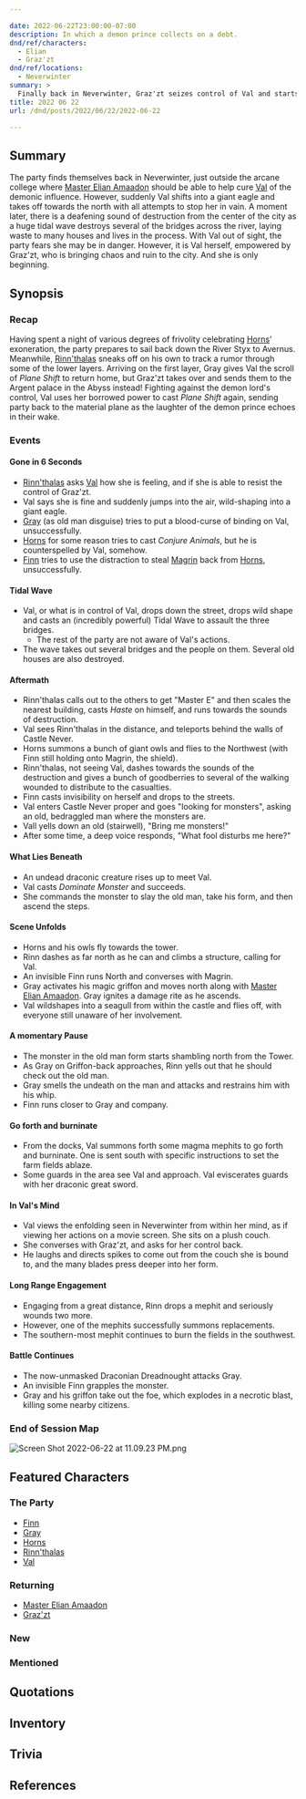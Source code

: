 ```yaml
---

date: 2022-06-22T23:00:00-07:00
description: In which a demon prince collects on a debt.
dnd/ref/characters:
  - Elian
  - Graz'zt
dnd/ref/locations:
  - Neverwinter
summary: >
  Finally back in Neverwinter, Graz'zt seizes control of Val and starts to rampage across the city.
title: 2022 06 22
url: /dnd/posts/2022/06/22/2022-06-22

---
```


## Summary

The party finds themselves back in Neverwinter, just outside the arcane college where [Master Elian Amaadon](/dnd/npcs/elian-amaadon/) should be able to help cure [Val](/dnd/characters/val/) of the demonic influence. However, suddenly Val shifts into a giant eagle and takes off towards the north with all attempts to stop her in vain. A moment later, there is a deafening sound of destruction from the center of the city as a huge tidal wave destroys several of the bridges across the river, laying waste to many houses and lives in the process. With Val out of sight, the party fears she may be in danger. However, it is Val herself, empowered by Graz'zt, who is bringing chaos and ruin to the city. And she is only beginning. 

## Synopsis

### Recap

Having spent a night of various degrees of frivolity celebrating [Horns](/dnd/characters/horns/)' exoneration, the party prepares to sail back down the River Styx to Avernus. Meanwhile, [Rinn'thalas](/dnd/characters/rinnthalas-liadon/) sneaks off on his own to track a rumor through some of the lower layers. Arriving on the first layer, Gray gives Val the scroll of *Plane Shift* to return home, but Graz'zt takes over and sends them to the Argent palace in the Abyss instead! Fighting against the demon lord's control, Val uses her borrowed power to cast *Plane Shift* again, sending party back to the material plane as the laughter of the demon prince echoes in their wake.

### Events

#### Gone in 6 Seconds

- [Rinn'thalas](/dnd/characters/rinnthalas-liadon/) asks [Val](/dnd/characters/val/) how she is feeling, and if she is able to resist the control of Graz'zt.
- Val says she is fine and suddenly jumps into the air, wild-shaping into a giant eagle.
- [Gray](/dnd/characters/haeltin-var-astora/) (as old man disguise) tries to put a blood-curse of binding on Val, unsuccessfully.
- [Horns](/dnd/characters/horns/) for some reason tries to cast *Conjure Animals*, but he is counterspelled by Val, somehow.
- [Finn](/dnd/characters/finn/) tries to use the distraction to steal [Magrin](/dnd/npcs/magrin/) back from [Horns](/dnd/characters/horns/), unsuccessfully.

#### Tidal Wave

- Val, or what is in control of Val, drops down the street, drops wild shape and casts an (incredibly powerful) Tidal Wave to assault the three bridges.
    - The rest of the party are not aware of Val's actions.
- The wave takes out several bridges and the people on them. Several old houses are also destroyed.

#### Aftermath

- Rinn'thalas calls out to the others to get "Master E" and then scales the nearest building, casts *Haste* on himself, and runs towards the sounds of destruction.
- Val sees Rinn'thalas in the distance, and teleports behind the walls of Castle Never.
- Horns summons a bunch of giant owls and flies to the Northwest (with Finn still holding onto Magrin, the shield).
- Rinn'thalas, not seeing Val, dashes towards the sounds of the destruction and gives a bunch of goodberries to several of the walking wounded to distribute to the casualties.
- Finn casts invisibility on herself and drops to the streets.
- Val enters Castle Never proper and goes "looking for monsters", asking an old, bedraggled man where the monsters are.
- Vall yells down an old (stairwell), "Bring me monsters!" 
- After some time, a deep voice responds, "What fool disturbs me here?"

#### What Lies Beneath

- An undead draconic creature rises up to meet Val. 
- Val casts *Dominate Monster* and succeeds.
- She commands the monster to slay the old man, take his form, and then ascend the steps.

#### Scene Unfolds

- Horns and his owls fly towards the tower.
- Rinn dashes as far north as he can and climbs a structure, calling for Val.
- An invisible Finn runs North and converses with Magrin.
- Gray activates his magic griffon and moves north along with [Master Elian Amaadon](/dnd/npcs/elian-amaadon/). Gray ignites a damage rite as he ascends.
- Val wildshapes into a seagull from within the castle and flies off, with everyone still unaware of her involvement.

#### A momentary Pause

- The monster in the old man form starts shambling north from the Tower.
- As Gray on Griffon-back approaches, Rinn yells out that he should check out the old man.
- Gray smells the undeath on the man and attacks and restrains him with his whip.
- Finn runs closer to Gray and company.

#### Go forth and burninate

- From the docks, Val summons forth some magma mephits to go forth and burninate. One is sent south with specific instructions to set the farm fields ablaze.
- Some guards in the area see Val and approach. Val eviscerates guards with her draconic great sword.

#### In Val's Mind

- Val views the enfolding seen in Neverwinter from within her mind, as if viewing her actions on a movie screen. She sits on a plush couch.
- She converses with Graz'zt, and asks for her control back.
- He laughs and directs spikes to come out from the couch she is bound to, and the many blades press deeper into her form.

#### Long Range Engagement

- Engaging from a great distance, Rinn drops a mephit and seriously wounds two more.
- However, one of the mephits successfully summons replacements.
- The southern-most mephit continues to burn the fields in the southwest.

#### Battle Continues

- The now-unmasked Draconian Dreadnought attacks Gray.
- An invisible Finn grapples the monster.
- Gray and his griffon take out the foe, which explodes in a necrotic blast, killing some nearby citizens.

### End of Session Map

![Screen Shot 2022-06-22 at 11.09.23 PM.png](/images/dnd/screen-shot-2022-06-22-at-11-09-23-pm.png)

## Featured Characters

### The Party

- [Finn](/dnd/characters/finn/)
- [Gray](/dnd/characters/haeltin-var-astora/)
- [Horns](/dnd/characters/horns/)
- [Rinn'thalas](/dnd/characters/rinnthalas-liadon/)
- [Val](/dnd/characters/val/)

### Returning

- [Master Elian Amaadon](/dnd/npcs/elian-amaadon/)
- [Graz'zt](/dnd/npcs/grazzt/)

### New

### Mentioned

## Quotations

## Inventory

## Trivia

## References